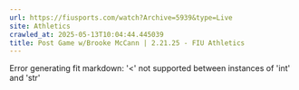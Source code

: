 ```yaml
---
url: https://fiusports.com/watch?Archive=5939&type=Live
site: Athletics
crawled_at: 2025-05-13T10:04:44.445039
title: Post Game w/Brooke McCann | 2.21.25 - FIU Athletics
---
```


Error generating fit markdown: '<' not supported between instances of 'int' and 'str'